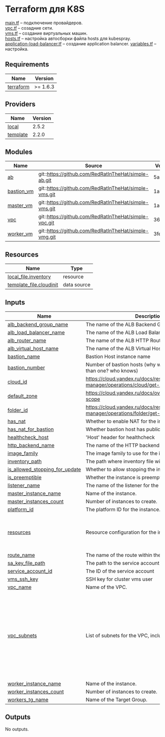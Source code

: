 # Terraform для K8S

[main.tf](main.tf) – подключение провайдеров.<br/>
[vpc.tf](vpc.tf) – созадние сети.<br/>
[vms.tf](vms.tf) – создание виртуальных машин.<br/>
[hosts.tf](hosts.tf) – настройка автосборки файла hosts для kubespray.<br/>
[application-load-balancer.tf](application-load-balancer.tf) – создание application balancer.
[variables.tf](variables.tf) – настройка.<br/>

## Requirements

| Name | Version |
|------|---------|
| <a name="requirement_terraform"></a> [terraform](#requirement\_terraform) | >= 1.6.3 |

## Providers

| Name | Version |
|------|---------|
| <a name="provider_local"></a> [local](#provider\_local) | 2.5.2 |
| <a name="provider_template"></a> [template](#provider\_template) | 2.2.0 |

## Modules

| Name | Source | Version |
|------|--------|---------|
| <a name="module_ab"></a> [ab](#module\_ab) | git::https://github.com/RedRatInTheHat/simple-ab.git | 5a42be1 |
| <a name="module_bastion_vm"></a> [bastion\_vm](#module\_bastion\_vm) | git::https://github.com/RedRatInTheHat/simple-vms.git | 1a892e1 |
| <a name="module_master_vm"></a> [master\_vm](#module\_master\_vm) | git::https://github.com/RedRatInTheHat/simple-vms.git | 1a892e1 |
| <a name="module_vpc"></a> [vpc](#module\_vpc) | git::https://github.com/RedRatInTheHat/simple-vpc.git | 36f6f3c |
| <a name="module_worker_vm"></a> [worker\_vm](#module\_worker\_vm) | git::https://github.com/RedRatInTheHat/simple-vmg.git | 3fef736 |

## Resources

| Name | Type |
|------|------|
| [local_file.inventory](https://registry.terraform.io/providers/hashicorp/local/latest/docs/resources/file) | resource |
| [template_file.cloudinit](https://registry.terraform.io/providers/hashicorp/template/latest/docs/data-sources/file) | data source |

## Inputs

| Name | Description | Type | Default | Required |
|------|-------------|------|---------|:--------:|
| <a name="input_alb_backend_group_name"></a> [alb\_backend\_group\_name](#input\_alb\_backend\_group\_name) | The name of the ALB Backend Group. | `string` | `"alb-bg"` | no |
| <a name="input_alb_load_balancer_name"></a> [alb\_load\_balancer\_name](#input\_alb\_load\_balancer\_name) | The name of the ALB Load Balancer. | `string` | `"alb-1"` | no |
| <a name="input_alb_router_name"></a> [alb\_router\_name](#input\_alb\_router\_name) | The name of the ALB HTTP Router. | `string` | `"alb-router"` | no |
| <a name="input_alb_virtual_host_name"></a> [alb\_virtual\_host\_name](#input\_alb\_virtual\_host\_name) | The name of the ALB Virtual Host. | `string` | `"alb-host"` | no |
| <a name="input_bastion_name"></a> [bastion\_name](#input\_bastion\_name) | Bastion Host instance name | `string` | `"bastion"` | no |
| <a name="input_bastion_number"></a> [bastion\_number](#input\_bastion\_number) | Number of bastion hosts (why would you need more than one? who knows) | `string` | `1` | no |
| <a name="input_cloud_id"></a> [cloud\_id](#input\_cloud\_id) | https://cloud.yandex.ru/docs/resource-manager/operations/cloud/get-id | `string` | n/a | yes |
| <a name="input_default_zone"></a> [default\_zone](#input\_default\_zone) | https://cloud.yandex.ru/docs/overview/concepts/geo-scope | `string` | `"ru-central1-a"` | no |
| <a name="input_folder_id"></a> [folder\_id](#input\_folder\_id) | https://cloud.yandex.ru/docs/resource-manager/operations/folder/get-id | `string` | n/a | yes |
| <a name="input_has_nat"></a> [has\_nat](#input\_has\_nat) | Whether to enable NAT for the instance. | `bool` | `false` | no |
| <a name="input_has_nat_for_bastion"></a> [has\_nat\_for\_bastion](#input\_has\_nat\_for\_bastion) | Whether bastion host has public ip. But of course! | `bool` | `true` | no |
| <a name="input_healthcheck_host"></a> [healthcheck\_host](#input\_healthcheck\_host) | 'Host' header for healthcheck | `string` | `"ingress.test.ru"` | no |
| <a name="input_http_backend_name"></a> [http\_backend\_name](#input\_http\_backend\_name) | The name of the HTTP backend. | `string` | `"backend-1"` | no |
| <a name="input_image_family"></a> [image\_family](#input\_image\_family) | The image family to use for the instance. | `string` | `"ubuntu-2004-lts"` | no |
| <a name="input_inventory_path"></a> [inventory\_path](#input\_inventory\_path) | The path where inventory file will be created at | `string` | `"inventory.yaml"` | no |
| <a name="input_is_allowed_stopping_for_update"></a> [is\_allowed\_stopping\_for\_update](#input\_is\_allowed\_stopping\_for\_update) | Whether to allow stopping the instance for updates. | `bool` | `true` | no |
| <a name="input_is_preemptible"></a> [is\_preemptible](#input\_is\_preemptible) | Whether the instance is preemptible. | `bool` | `true` | no |
| <a name="input_listener_name"></a> [listener\_name](#input\_listener\_name) | The name of the listener for the Load Balancer. | `string` | `"alb-listener"` | no |
| <a name="input_master_instance_name"></a> [master\_instance\_name](#input\_master\_instance\_name) | Name of the instance. | `string` | `"master"` | no |
| <a name="input_master_instances_count"></a> [master\_instances\_count](#input\_master\_instances\_count) | Number of instances to create. | `number` | `3` | no |
| <a name="input_platform_id"></a> [platform\_id](#input\_platform\_id) | The platform ID for the instance. | `string` | `"standard-v3"` | no |
| <a name="input_resources"></a> [resources](#input\_resources) | Resource configuration for the instance. | <pre>object({<br>    cores         = number<br>    memory        = number<br>    core_fraction = number<br>  })</pre> | <pre>{<br>  "core_fraction": 20,<br>  "cores": 2,<br>  "memory": 2<br>}</pre> | no |
| <a name="input_route_name"></a> [route\_name](#input\_route\_name) | The name of the route within the Virtual Host. | `string` | `"route-1"` | no |
| <a name="input_sa_key_file_path"></a> [sa\_key\_file\_path](#input\_sa\_key\_file\_path) | The path to the service account key file | `string` | `"~/key.json"` | no |
| <a name="input_service_account_id"></a> [service\_account\_id](#input\_service\_account\_id) | The ID of the service account | `string` | n/a | yes |
| <a name="input_vms_ssh_key"></a> [vms\_ssh\_key](#input\_vms\_ssh\_key) | SSH key for cluster vms user | `string` | n/a | yes |
| <a name="input_vpc_name"></a> [vpc\_name](#input\_vpc\_name) | Name of the VPC. | `string` | `"vpc"` | no |
| <a name="input_vpc_subnets"></a> [vpc\_subnets](#input\_vpc\_subnets) | List of subnets for the VPC, including zone and CIDR. | <pre>list(object({<br>    vpc_zone = string<br>    vpc_cidr = string<br>  }))</pre> | <pre>[<br>  {<br>    "vpc_cidr": "192.168.10.0/24",<br>    "vpc_zone": "ru-central1-a"<br>  },<br>  {<br>    "vpc_cidr": "192.168.11.0/24",<br>    "vpc_zone": "ru-central1-b"<br>  },<br>  {<br>    "vpc_cidr": "192.168.12.0/24",<br>    "vpc_zone": "ru-central1-d"<br>  }<br>]</pre> | no |
| <a name="input_worker_instance_name"></a> [worker\_instance\_name](#input\_worker\_instance\_name) | Name of the instance. | `string` | `"workers"` | no |
| <a name="input_worker_instances_count"></a> [worker\_instances\_count](#input\_worker\_instances\_count) | Number of instances to create. | `number` | `3` | no |
| <a name="input_workers_tg_name"></a> [workers\_tg\_name](#input\_workers\_tg\_name) | Name of the Target Group. | `string` | `"workers-tg"` | no |

## Outputs

No outputs.
